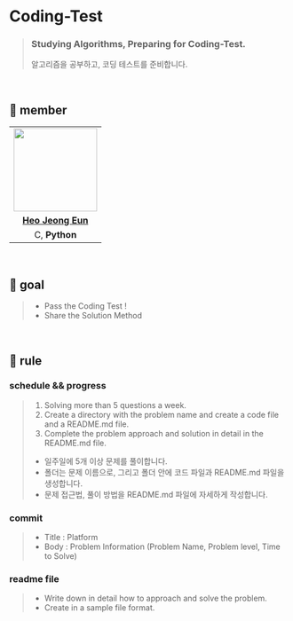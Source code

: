 # Coding-Test

> ### Studying Algorithms, Preparing for Coding-Test.
> 알고리즘을 공부하고, 코딩 테스트를 준비합니다. 

<br>

## 👋 member 
<table>
  <tr>
    <td align="center"><a href="https://github.com/Heo-Jeong-Eun"><img src="https://avatars.githubusercontent.com/Heo-Jeong-Eun" width="150px;" alt=""></td>
  </tr>
  <tr>
    <td align="center"><a href="https://github.com/Heo-Jeong-Eun"><b>Heo Jeong Eun</b></td>
  </tr>
  <tr>
    <td align="center">C, <strong>Python</strong></td>
  </tr>
   
</table>

<br>

## 🚀 goal
>  - Pass the Coding Test ! 
>  - Share the Solution Method

<br>

## 🫡 rule

### schedule && progress
>  1. Solving more than 5 questions a week. 
>  2. Create a directory with the problem name and create a code file and a README.md file. 
>  3. Complete the problem approach and solution in detail in the README.md file. 
>  
>  - 일주일에 5개 이상 문제를 풀이합니다. <br>
>  - 폴더는 문제 이름으로, 그리고 폴더 안에 코드 파일과 README.md 파일을 생성합니다. <br>
>  - 문제 접근법, 풀이 방법을 README.md 파일에 자세하게 작성합니다. 
  
### commit 
>  - Title : Platform 
>  - Body : Problem Information (Problem Name, Problem level, Time to Solve)

### readme file 
>  - Write down in detail how to approach and solve the problem.
>  - Create in a sample file format.

